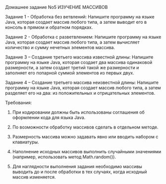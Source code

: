Домашнее задание No5
ИЗУЧЕНИЕ МАССИВОВ

Задание 1 - Обработка без ветвлений:
Напишите программу на языке Java, которая создает массив любого типа, а
затем выводит его в консоль в прямом и обратном порядках.

Задание 2 - Обработка с разветвлением:
Напишите программу на языке Java, которая создает массив любого типа, а
затем вычисляет количество и сумму нечетных элементов массива.

Задание 3 – Создание третьего массива известной длины:
Напишите программу на языке Java, которая создает два массива
одинаковой размерности, а затем создает третий такой же размерности и
заполняет его попарной суммой элементов из первых двух.

Задание 4 – Создание третьего массива неизвестной длины:
Напишите программу на языке Java, которая создает массив любого типа, а
затем разделяет его на два: из положительных и отрицательных элементов.

Требования:

1) При кодировании должны быть использованы соглашения об
оформлении кода для языка Java.

2) По возможности обработку массивов сделать в отдельном методе.

3) Размерность массива можно задавать явно или вводить набором с
клавиатуры.

4) Наполнение исходных массивов выполнить случайными значениями
(например, использовать метод Math.random()).

5) Для наглядности выполнения задания необходимо массивы выводить до и
после обработки в тех случаях, когда исходный массив изменяется.